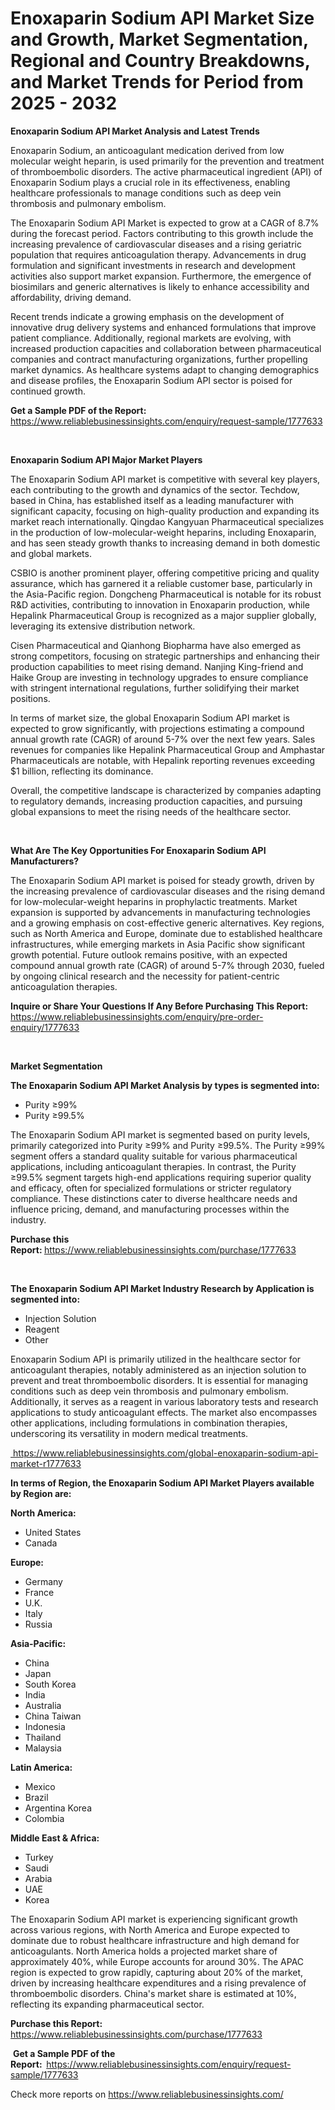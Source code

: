 <p><h1>Enoxaparin Sodium API Market Size and Growth, Market Segmentation, Regional and Country Breakdowns, and Market Trends for Period from 2025 -  2032</h1></p><p><strong>Enoxaparin Sodium API Market Analysis and Latest Trends</strong></p>
<p><p>Enoxaparin Sodium, an anticoagulant medication derived from low molecular weight heparin, is used primarily for the prevention and treatment of thromboembolic disorders. The active pharmaceutical ingredient (API) of Enoxaparin Sodium plays a crucial role in its effectiveness, enabling healthcare professionals to manage conditions such as deep vein thrombosis and pulmonary embolism.</p><p>The Enoxaparin Sodium API Market is expected to grow at a CAGR of 8.7% during the forecast period. Factors contributing to this growth include the increasing prevalence of cardiovascular diseases and a rising geriatric population that requires anticoagulation therapy. Advancements in drug formulation and significant investments in research and development activities also support market expansion. Furthermore, the emergence of biosimilars and generic alternatives is likely to enhance accessibility and affordability, driving demand.</p><p>Recent trends indicate a growing emphasis on the development of innovative drug delivery systems and enhanced formulations that improve patient compliance. Additionally, regional markets are evolving, with increased production capacities and collaboration between pharmaceutical companies and contract manufacturing organizations, further propelling market dynamics. As healthcare systems adapt to changing demographics and disease profiles, the Enoxaparin Sodium API sector is poised for continued growth.</p></p>
<p><strong>Get a Sample PDF of the Report:&nbsp;</strong> <a href="https://www.reliablebusinessinsights.com/enquiry/request-sample/1777633?utm_campaign=1121&utm_medium=2&utm_source=Github&utm_content=ia&utm_term=02022025&utm_id=enoxaparin-sodium-api">https://www.reliablebusinessinsights.com/enquiry/request-sample/1777633</a></p>
<p>&nbsp;</p>
<p><strong>Enoxaparin Sodium API Major Market Players</strong></p>
<p><p>The Enoxaparin Sodium API market is competitive with several key players, each contributing to the growth and dynamics of the sector. Techdow, based in China, has established itself as a leading manufacturer with significant capacity, focusing on high-quality production and expanding its market reach internationally. Qingdao Kangyuan Pharmaceutical specializes in the production of low-molecular-weight heparins, including Enoxaparin, and has seen steady growth thanks to increasing demand in both domestic and global markets.</p><p>CSBIO is another prominent player, offering competitive pricing and quality assurance, which has garnered it a reliable customer base, particularly in the Asia-Pacific region. Dongcheng Pharmaceutical is notable for its robust R&D activities, contributing to innovation in Enoxaparin production, while Hepalink Pharmaceutical Group is recognized as a major supplier globally, leveraging its extensive distribution network.</p><p>Cisen Pharmaceutical and Qianhong Biopharma have also emerged as strong competitors, focusing on strategic partnerships and enhancing their production capabilities to meet rising demand. Nanjing King-friend and Haike Group are investing in technology upgrades to ensure compliance with stringent international regulations, further solidifying their market positions.</p><p>In terms of market size, the global Enoxaparin Sodium API market is expected to grow significantly, with projections estimating a compound annual growth rate (CAGR) of around 5-7% over the next few years. Sales revenues for companies like Hepalink Pharmaceutical Group and Amphastar Pharmaceuticals are notable, with Hepalink reporting revenues exceeding $1 billion, reflecting its dominance.</p><p>Overall, the competitive landscape is characterized by companies adapting to regulatory demands, increasing production capacities, and pursuing global expansions to meet the rising needs of the healthcare sector.</p></p>
<p>&nbsp;</p>
<p><strong>What Are The Key Opportunities For Enoxaparin Sodium API Manufacturers?</strong></p>
<p><p>The Enoxaparin Sodium API market is poised for steady growth, driven by the increasing prevalence of cardiovascular diseases and the rising demand for low-molecular-weight heparins in prophylactic treatments. Market expansion is supported by advancements in manufacturing technologies and a growing emphasis on cost-effective generic alternatives. Key regions, such as North America and Europe, dominate due to established healthcare infrastructures, while emerging markets in Asia Pacific show significant growth potential. Future outlook remains positive, with an expected compound annual growth rate (CAGR) of around 5-7% through 2030, fueled by ongoing clinical research and the necessity for patient-centric anticoagulation therapies.</p></p>
<p><strong>Inquire or Share Your Questions If Any Before Purchasing This Report:</strong> <a href="https://www.reliablebusinessinsights.com/enquiry/pre-order-enquiry/1777633?utm_campaign=1121&utm_medium=2&utm_source=Github&utm_content=ia&utm_term=02022025&utm_id=enoxaparin-sodium-api">https://www.reliablebusinessinsights.com/enquiry/pre-order-enquiry/1777633</a></p>
<p>&nbsp;</p>
<p><strong>Market Segmentation</strong></p>
<p><strong>The Enoxaparin Sodium API Market Analysis by types is segmented into:</strong></p>
<p><ul><li>Purity ≥99%</li><li>Purity ≥99.5%</li></ul></p>
<p><p>The Enoxaparin Sodium API market is segmented based on purity levels, primarily categorized into Purity ≥99% and Purity ≥99.5%. The Purity ≥99% segment offers a standard quality suitable for various pharmaceutical applications, including anticoagulant therapies. In contrast, the Purity ≥99.5% segment targets high-end applications requiring superior quality and efficacy, often for specialized formulations or stricter regulatory compliance. These distinctions cater to diverse healthcare needs and influence pricing, demand, and manufacturing processes within the industry.</p></p>
<p><strong>Purchase this Report:&nbsp;</strong><a href="https://www.reliablebusinessinsights.com/purchase/1777633?utm_campaign=1121&utm_medium=2&utm_source=Github&utm_content=ia&utm_term=02022025&utm_id=enoxaparin-sodium-api">https://www.reliablebusinessinsights.com/purchase/1777633</a></p>
<p>&nbsp;</p>
<p><strong>The Enoxaparin Sodium API Market Industry Research by Application is segmented into:</strong></p>
<p><ul><li>Injection Solution</li><li>Reagent</li><li>Other</li></ul></p>
<p><p>Enoxaparin Sodium API is primarily utilized in the healthcare sector for anticoagulant therapies, notably administered as an injection solution to prevent and treat thromboembolic disorders. It is essential for managing conditions such as deep vein thrombosis and pulmonary embolism. Additionally, it serves as a reagent in various laboratory tests and research applications to study anticoagulant effects. The market also encompasses other applications, including formulations in combination therapies, underscoring its versatility in modern medical treatments.</p></p>
<p><a href="https://www.reliablebusinessinsights.com/global-enoxaparin-sodium-api-market-r1777633?utm_campaign=1121&utm_medium=2&utm_source=Github&utm_content=ia&utm_term=02022025&utm_id=enoxaparin-sodium-api">&nbsp;https://www.reliablebusinessinsights.com/global-enoxaparin-sodium-api-market-r1777633</a></p>
<p><strong>In terms of Region, the Enoxaparin Sodium API Market Players available by Region are:</strong></p>
<p>
    <p> <strong> North America: </strong>
        <ul>
            <li>United States</li>
            <li>Canada</li>
        </ul>
        </p> 
    <p> <strong> Europe: </strong>
        <ul>
            <li>Germany</li>
            <li>France</li>
            <li>U.K.</li>
            <li>Italy</li>
            <li>Russia</li>
        </ul>
        </p> 
    <p> <strong> Asia-Pacific: </strong>
        <ul>
            <li>China</li>
            <li>Japan</li>
            <li>South Korea</li>
            <li>India</li>
            <li>Australia</li>
            <li>China Taiwan</li>
            <li>Indonesia</li>
            <li>Thailand</li>
            <li>Malaysia</li>
        </ul>
        </p> 
    <p> <strong> Latin America: </strong>
        <ul>
            <li>Mexico</li>
            <li>Brazil</li>
            <li>Argentina Korea</li>
            <li>Colombia</li>
        </ul>
        </p> 
    <p> <strong> Middle East & Africa: </strong>
        <ul>
            <li>Turkey</li>
            <li>Saudi</li>
            <li>Arabia</li>
            <li>UAE</li>
            <li>Korea</li>
        </ul>
    </p>
    </p>
<p><p>The Enoxaparin Sodium API market is experiencing significant growth across various regions, with North America and Europe expected to dominate due to robust healthcare infrastructure and high demand for anticoagulants. North America holds a projected market share of approximately 40%, while Europe accounts for around 30%. The APAC region is expected to grow rapidly, capturing about 20% of the market, driven by increasing healthcare expenditures and a rising prevalence of thromboembolic disorders. China's market share is estimated at 10%, reflecting its expanding pharmaceutical sector.</p></p>
<p><strong>Purchase this Report: </strong><a href="https://www.reliablebusinessinsights.com/purchase/1777633?utm_campaign=1121&utm_medium=2&utm_source=Github&utm_content=ia&utm_term=02022025&utm_id=enoxaparin-sodium-api">https://www.reliablebusinessinsights.com/purchase/1777633</a></p>
<p>&nbsp;<strong>Get a Sample PDF of the Report:&nbsp;&nbsp;</strong><a href="https://www.reliablebusinessinsights.com/enquiry/request-sample/1777633?utm_campaign=1121&utm_medium=2&utm_source=Github&utm_content=ia&utm_term=02022025&utm_id=enoxaparin-sodium-api">https://www.reliablebusinessinsights.com/enquiry/request-sample/1777633</a></p>
<p><strong></strong></p>
<p>Check more reports on <a href="https://www.reliablebusinessinsights.com/?utm_campaign=1121&utm_medium=2&utm_source=Github&utm_content=ia&utm_term=02022025&utm_id=enoxaparin-sodium-api">https://www.reliablebusinessinsights.com/</a></p>